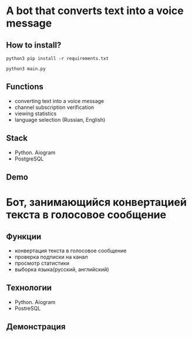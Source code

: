 # A bot that converts text into a voice message

## How to install? 

```
python3 pip install -r requirements.txt

python3 main.py 
```

## Functions 

- converting text into a voice message 
- channel subscription verification 
- viewing statistics 
- language selection (Russian, English)

## Stack

- Python. Aiogram
- PostgreSQL

## Demo

[](https://github.com/twers1/telegram-bot-audio/blob/main/readfiles/demov1.gif)



# Бот, занимающийся конвертацией текста в голосовое сообщение

## Функции 

- конвертация текста в голосовое сообщение 
- проверка подписки на канал 
- просмотр статистики 
- выборка языка(русский, английский)

## Технологии

- Python. Aiogram
- PostreSQL


## Демонстрация 

[](https://github.com/twers1/telegram-bot-audio/blob/main/readfiles/demov1.gif)
